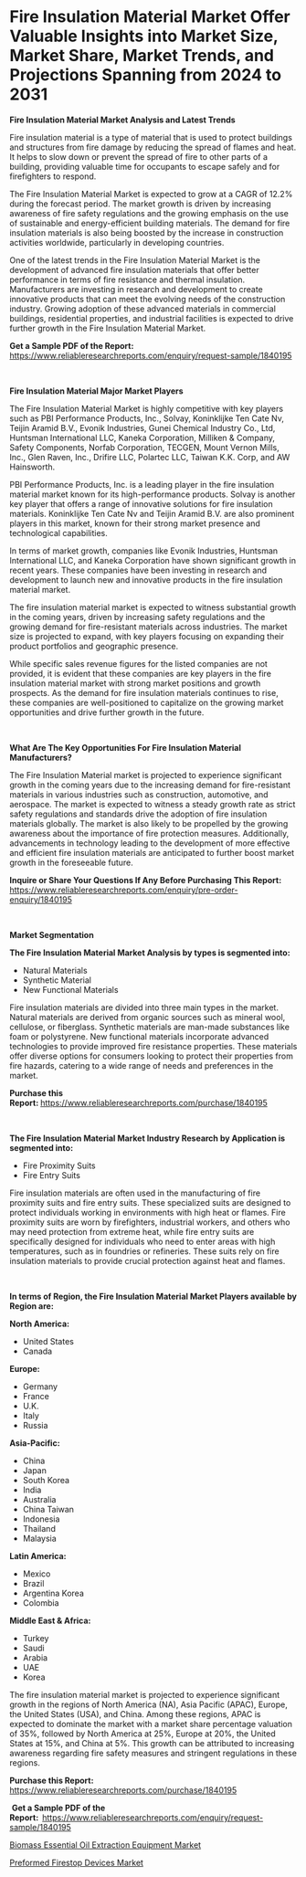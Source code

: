 <p><h1>Fire Insulation Material Market Offer Valuable Insights into Market Size, Market Share, Market Trends, and Projections Spanning from 2024 to 2031</h1></p><p><strong>Fire Insulation Material Market Analysis and Latest Trends</strong></p>
<p><p>Fire insulation material is a type of material that is used to protect buildings and structures from fire damage by reducing the spread of flames and heat. It helps to slow down or prevent the spread of fire to other parts of a building, providing valuable time for occupants to escape safely and for firefighters to respond.</p><p>The Fire Insulation Material Market is expected to grow at a CAGR of 12.2% during the forecast period. The market growth is driven by increasing awareness of fire safety regulations and the growing emphasis on the use of sustainable and energy-efficient building materials. The demand for fire insulation materials is also being boosted by the increase in construction activities worldwide, particularly in developing countries.</p><p>One of the latest trends in the Fire Insulation Material Market is the development of advanced fire insulation materials that offer better performance in terms of fire resistance and thermal insulation. Manufacturers are investing in research and development to create innovative products that can meet the evolving needs of the construction industry. Growing adoption of these advanced materials in commercial buildings, residential properties, and industrial facilities is expected to drive further growth in the Fire Insulation Material Market.</p></p>
<p><strong>Get a Sample PDF of the Report:&nbsp;</strong> <a href="https://www.reliableresearchreports.com/enquiry/request-sample/1840195">https://www.reliableresearchreports.com/enquiry/request-sample/1840195</a></p>
<p>&nbsp;</p>
<p><strong>Fire Insulation Material Major Market Players</strong></p>
<p><p>The Fire Insulation Material Market is highly competitive with key players such as PBI Performance Products, Inc., Solvay, Koninklijke Ten Cate Nv, Teijin Aramid B.V., Evonik Industries, Gunei Chemical Industry Co., Ltd, Huntsman International LLC, Kaneka Corporation, Milliken & Company, Safety Components, Norfab Corporation, TECGEN, Mount Vernon Mills, Inc., Glen Raven, Inc., Drifire LLC, Polartec LLC, Taiwan K.K. Corp, and AW Hainsworth.</p><p>PBI Performance Products, Inc. is a leading player in the fire insulation material market known for its high-performance products. Solvay is another key player that offers a range of innovative solutions for fire insulation materials. Koninklijke Ten Cate Nv and Teijin Aramid B.V. are also prominent players in this market, known for their strong market presence and technological capabilities.</p><p>In terms of market growth, companies like Evonik Industries, Huntsman International LLC, and Kaneka Corporation have shown significant growth in recent years. These companies have been investing in research and development to launch new and innovative products in the fire insulation material market.</p><p>The fire insulation material market is expected to witness substantial growth in the coming years, driven by increasing safety regulations and the growing demand for fire-resistant materials across industries. The market size is projected to expand, with key players focusing on expanding their product portfolios and geographic presence.</p><p>While specific sales revenue figures for the listed companies are not provided, it is evident that these companies are key players in the fire insulation material market with strong market positions and growth prospects. As the demand for fire insulation materials continues to rise, these companies are well-positioned to capitalize on the growing market opportunities and drive further growth in the future.</p></p>
<p>&nbsp;</p>
<p><strong>What Are The Key Opportunities For Fire Insulation Material Manufacturers?</strong></p>
<p><p>The Fire Insulation Material market is projected to experience significant growth in the coming years due to the increasing demand for fire-resistant materials in various industries such as construction, automotive, and aerospace. The market is expected to witness a steady growth rate as strict safety regulations and standards drive the adoption of fire insulation materials globally. The market is also likely to be propelled by the growing awareness about the importance of fire protection measures. Additionally, advancements in technology leading to the development of more effective and efficient fire insulation materials are anticipated to further boost market growth in the foreseeable future.</p></p>
<p><strong>Inquire or Share Your Questions If Any Before Purchasing This Report:</strong> <a href="https://www.reliableresearchreports.com/enquiry/pre-order-enquiry/1840195">https://www.reliableresearchreports.com/enquiry/pre-order-enquiry/1840195</a></p>
<p>&nbsp;</p>
<p><strong>Market Segmentation</strong></p>
<p><strong>The Fire Insulation Material Market Analysis by types is segmented into:</strong></p>
<p><ul><li>Natural Materials</li><li>Synthetic Material</li><li>New Functional Materials</li></ul></p>
<p><p>Fire insulation materials are divided into three main types in the market. Natural materials are derived from organic sources such as mineral wool, cellulose, or fiberglass. Synthetic materials are man-made substances like foam or polystyrene. New functional materials incorporate advanced technologies to provide improved fire resistance properties. These materials offer diverse options for consumers looking to protect their properties from fire hazards, catering to a wide range of needs and preferences in the market.</p></p>
<p><strong>Purchase this Report:&nbsp;</strong><a href="https://www.reliableresearchreports.com/purchase/1840195">https://www.reliableresearchreports.com/purchase/1840195</a></p>
<p>&nbsp;</p>
<p><strong>The Fire Insulation Material Market Industry Research by Application is segmented into:</strong></p>
<p><ul><li>Fire Proximity Suits</li><li>Fire Entry Suits</li></ul></p>
<p><p>Fire insulation materials are often used in the manufacturing of fire proximity suits and fire entry suits. These specialized suits are designed to protect individuals working in environments with high heat or flames. Fire proximity suits are worn by firefighters, industrial workers, and others who may need protection from extreme heat, while fire entry suits are specifically designed for individuals who need to enter areas with high temperatures, such as in foundries or refineries. These suits rely on fire insulation materials to provide crucial protection against heat and flames.</p></p>
<p>&nbsp;</p>
<p><strong>In terms of Region, the Fire Insulation Material Market Players available by Region are:</strong></p>
<p>
    <p> <strong> North America: </strong>
        <ul>
            <li>United States</li>
            <li>Canada</li>
        </ul>
        </p> 
    <p> <strong> Europe: </strong>
        <ul>
            <li>Germany</li>
            <li>France</li>
            <li>U.K.</li>
            <li>Italy</li>
            <li>Russia</li>
        </ul>
        </p> 
    <p> <strong> Asia-Pacific: </strong>
        <ul>
            <li>China</li>
            <li>Japan</li>
            <li>South Korea</li>
            <li>India</li>
            <li>Australia</li>
            <li>China Taiwan</li>
            <li>Indonesia</li>
            <li>Thailand</li>
            <li>Malaysia</li>
        </ul>
        </p> 
    <p> <strong> Latin America: </strong>
        <ul>
            <li>Mexico</li>
            <li>Brazil</li>
            <li>Argentina Korea</li>
            <li>Colombia</li>
        </ul>
        </p> 
    <p> <strong> Middle East & Africa: </strong>
        <ul>
            <li>Turkey</li>
            <li>Saudi</li>
            <li>Arabia</li>
            <li>UAE</li>
            <li>Korea</li>
        </ul>
    </p>
    </p>
<p><p>The fire insulation material market is projected to experience significant growth in the regions of North America (NA), Asia Pacific (APAC), Europe, the United States (USA), and China. Among these regions, APAC is expected to dominate the market with a market share percentage valuation of 35%, followed by North America at 25%, Europe at 20%, the United States at 15%, and China at 5%. This growth can be attributed to increasing awareness regarding fire safety measures and stringent regulations in these regions.</p></p>
<p><strong>Purchase this Report: </strong><a href="https://www.reliableresearchreports.com/purchase/1840195">https://www.reliableresearchreports.com/purchase/1840195</a></p>
<p>&nbsp;<strong>Get a Sample PDF of the Report:&nbsp;&nbsp;</strong><a href="https://www.reliableresearchreports.com/enquiry/request-sample/1840195">https://www.reliableresearchreports.com/enquiry/request-sample/1840195</a></p>
<p><strong></strong></p>
<p><p><a href="https://full-wildebeest-80b.notion.site/Biomass-Essential-Oil-Extraction-Equipment-Market-Provides-Detailed-Segmentation-of-this-Market-base-669e3e4ac2b14af693198f0d68ef7b67">Biomass Essential Oil Extraction Equipment Market</a></p><p><a href="https://pretty-mail-caf.notion.site/Preformed-Firestop-Devices-Market-Size-Market-Trends-and-Growth-Outlook-forecasted-for-period-from-779cbccea36b4f18ad35dd2d5b44aee2">Preformed Firestop Devices Market</a></p></p>